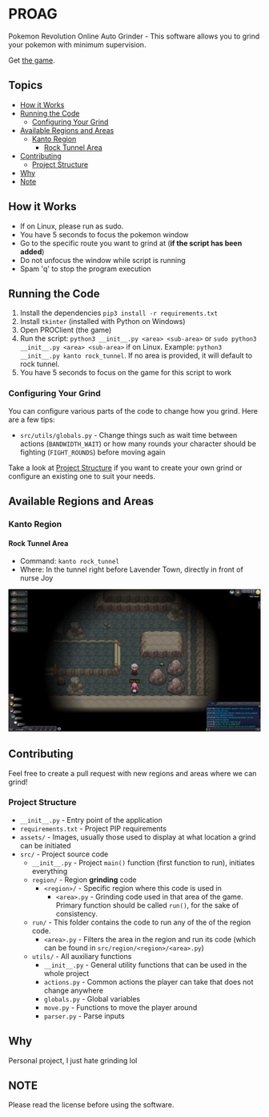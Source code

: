 # PROAG

Pokemon Revolution Online Auto Grinder - This software allows you to grind your pokemon with minimum supervision.

Get [the game](https://pokemonrevolution.net/home).

## Topics

- [How it Works](#how-it-works)
- [Running the Code](#running-the-code)
  - [Configuring Your Grind](#configuring-your-grind)
- [Available Regions and Areas](#available-regions-and-areas)
  - [Kanto Region](#kanto-region)
    - [Rock Tunnel Area](#rock-tunnel-area)
- [Contributing](#contributing)
  - [Project Structure](#project-structure)
- [Why](#why)
- [Note](#note)

## How it Works

- If on Linux, please run as sudo.
- You have 5 seconds to focus the pokemon window
- Go to the specific route you want to grind at (**if the script has been added**)
- Do not unfocus the window while script is running
- Spam 'q' to stop the program execution

## Running the Code

1. Install the dependencies `pip3 install -r requirements.txt`
2. Install `tkinter` (installed with Python on Windows)
3. Open PROClient (the game)
4. Run the script: `python3 __init__.py <area> <sub-area>` or `sudo python3 __init__.py <area> <sub-area>` if on Linux. Example: `python3 __init__.py kanto rock_tunnel`. If no area is provided, it will default to rock tunnel.
5. You have 5 seconds to focus on the game for this script to work

### Configuring Your Grind

You can configure various parts of the code to change how you grind. Here are a few tips:

- `src/utils/globals.py` - Change things such as wait time between actions (`BANDWIDTH_WAIT`) or how many rounds your character should be fighting (`FIGHT_ROUNDS`) before moving again

Take a look at [Project Structure](#project-structure) if you want to create your own grind or configure an existing one to suit your needs.

## Available Regions and Areas

### Kanto Region

#### Rock Tunnel Area

- Command: `kanto rock_tunnel`
- Where: In the tunnel right before Lavender Town, directly in front of nurse Joy

![Rock Tunnel location](assets/guide_locations/kanto/rock_tunnel.jpg)

## Contributing

Feel free to create a pull request with new regions and areas where we can grind!

### Project Structure

- `__init__.py` - Entry point of the application
- `requirements.txt` - Project PIP requirements
- `assets/` - Images, usually those used to display at what location a grind can be initiated
- `src/` - Project source code
  - `__init__.py` - Project `main()` function (first function to run), initiates everything
  - `region/` - Region **grinding** code
    - `<region>/` - Specific region where this code is used in
      - `<area>.py` - Grinding code used in that area of the game. Primary function should be called `run()`, for the sake of consistency.
  - `run/` - This folder contains the code to run any of the of the region code.
    - `<area>.py` - Filters the area in the region and run its code (which can be found in `src/region/<region>/<area>.py`)
  - `utils/` - All auxiliary functions
    - `__init__.py` - General utility functions that can be used in the whole project
    - `actions.py` - Common actions the player can take that does not change anywhere
    - `globals.py` - Global variables
    - `move.py` - Functions to move the player around
    - `parser.py` - Parse inputs

## Why

Personal project, I just hate grinding lol

## NOTE

Please read the license before using the software.
